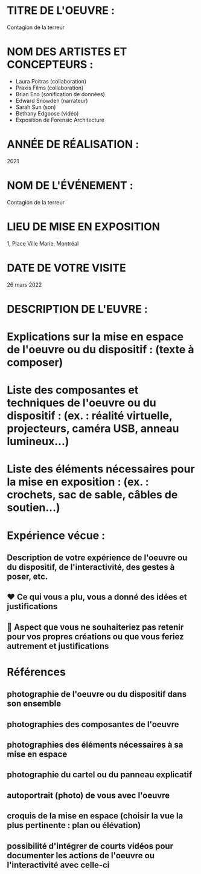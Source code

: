 # TITRE DE L'OEUVRE :

Contagion de la terreur

# NOM DES ARTISTES ET CONCEPTEURS :

- Laura Poitras (collaboration)
- Praxis Films (collaboration)
- Brian Eno (sonification de données)
- Edward Snowden (narrateur)
- Sarah Sun (son)
- Bethany Edgoose (vidéo)
- Exposition de Forensic Architecture

# ANNÉE DE RÉALISATION :

2021

# NOM DE L'ÉVÉNEMENT :

Contagion de la terreur

# LIEU DE MISE EN EXPOSITION

1, Place Ville Marie, Montréal

# DATE DE VOTRE VISITE

26 mars 2022

# DESCRIPTION DE L'EUVRE :

# Explications sur la mise en espace de l'oeuvre ou du dispositif : (texte à composer)

# Liste des composantes et techniques de l'oeuvre ou du dispositif : (ex. : réalité virtuelle, projecteurs, caméra USB, anneau lumineux...)

# Liste des éléments nécessaires pour la mise en exposition : (ex. : crochets, sac de sable, câbles de soutien...)

#  Expérience vécue :

 ## Description de votre expérience de l'oeuvre ou du dispositif, de l'interactivité, des gestes à poser, etc.

 ## ❤️ Ce qui vous a plu, vous a donné des idées et justifications

 ## 🤔 Aspect que vous ne souhaiteriez pas retenir pour vos propres créations ou que vous feriez autrement et justifications
 
 # Références
 
 ## photographie de l'oeuvre ou du dispositif dans son ensemble
 ## photographies des composantes de l'oeuvre
 ## photographies des éléments nécessaires à sa mise en espace
 ## photographie du cartel ou du panneau explicatif
 ## autoportrait (photo) de vous avec l'oeuvre
 ## croquis de la mise en espace (choisir la vue la plus pertinente : plan ou élévation)
 ## possibilité d'intégrer de courts vidéos pour documenter les actions de l'oeuvre ou l'interactivité avec celle-ci
